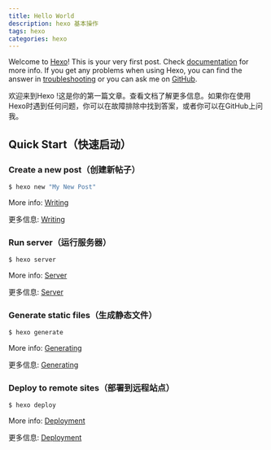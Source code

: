 ```yaml
---
title: Hello World
description: hexo 基本操作
tags: hexo
categories: hexo
---
```

Welcome to [Hexo](https://hexo.io/)! This is your very first post. Check [documentation](https://hexo.io/docs/) for more info. If you get any problems when using Hexo, you can find the answer in [troubleshooting](https://hexo.io/docs/troubleshooting.html) or you can ask me on [GitHub](https://github.com/hexojs/hexo/issues).

欢迎来到Hexo !这是你的第一篇文章。查看文档了解更多信息。如果你在使用Hexo时遇到任何问题，你可以在故障排除中找到答案，或者你可以在GitHub上问我。

## Quick Start（快速启动）

### Create a new post（创建新帖子）

``` bash
$ hexo new "My New Post"
```

More info: [Writing](https://hexo.io/docs/writing.html)

更多信息: [Writing](https://hexo.io/docs/writing.html)

### Run server（运行服务器）

``` bash
$ hexo server
```

More info: [Server](https://hexo.io/docs/server.html)

更多信息: [Server](https://hexo.io/docs/server.html)

### Generate static files（生成静态文件）

``` bash
$ hexo generate
```

More info: [Generating](https://hexo.io/docs/generating.html)

更多信息: [Generating](https://hexo.io/docs/generating.html)

### Deploy to remote sites（部署到远程站点）

``` bash
$ hexo deploy
```

More info: [Deployment](https://hexo.io/docs/one-command-deployment.html)

更多信息: [Deployment](https://hexo.io/docs/one-command-deployment.html)